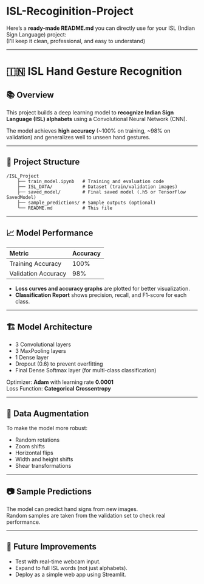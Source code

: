 # ISL-Recoginition-Project

Here’s a **ready-made README.md** you can directly use for your ISL (Indian Sign Language) project:  
(I'll keep it clean, professional, and easy to understand)

---

# 🇮🇳 ISL Hand Gesture Recognition

## 📚 Overview
This project builds a deep learning model to **recognize Indian Sign Language (ISL) alphabets** using a Convolutional Neural Network (CNN).

The model achieves **high accuracy** (~100% on training, ~98% on validation) and generalizes well to unseen hand gestures.

---

## 📂 Project Structure
```
/ISL_Project
    ├── train_model.ipynb   # Training and evaluation code
    ├── ISL_DATA/           # Dataset (train/validation images)
    ├── saved_model/        # Final saved model (.h5 or TensorFlow SavedModel)
    ├── sample_predictions/ # Sample outputs (optional)
    └── README.md           # This file
```

---

## 📈 Model Performance

| Metric | Accuracy |
|:------|:---------|
| Training Accuracy | 100% |
| Validation Accuracy | 98% |

- **Loss curves and accuracy graphs** are plotted for better visualization.
- **Classification Report** shows precision, recall, and F1-score for each class.

---

## 🏗️ Model Architecture
- 3 Convolutional layers
- 3 MaxPooling layers
- 1 Dense layer
- Dropout (0.6) to prevent overfitting
- Final Dense Softmax layer (for multi-class classification)

Optimizer: **Adam** with learning rate **0.0001**  
Loss Function: **Categorical Crossentropy**

---

## 🧪 Data Augmentation
To make the model more robust:
- Random rotations
- Zoom shifts
- Horizontal flips
- Width and height shifts
- Shear transformations

---

## 📷 Sample Predictions
The model can predict hand signs from new images.  
Random samples are taken from the validation set to check real performance.

---

## 📄 Future Improvements
- Test with real-time webcam input.
- Expand to full ISL words (not just alphabets).
- Deploy as a simple web app using Streamlit.

